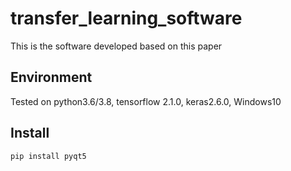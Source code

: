 # transfer_learning_software
This is the software developed based on this paper
## Environment
Tested on python3.6/3.8, tensorflow 2.1.0, keras2.6.0, Windows10

## Install
```bash
pip install pyqt5
```
